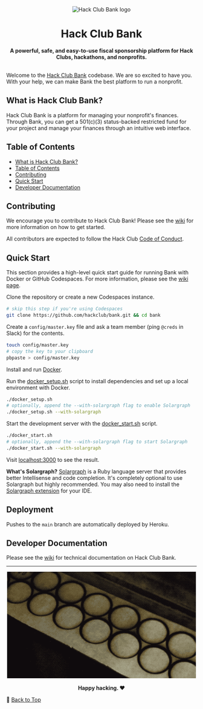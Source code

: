 <div align="center">
  <picture>
    <source media="(prefers-color-scheme: dark)" srcset="https://cloud-djxhgxve6-hack-club-bot.vercel.app/0hcb-icon-icon-dark_1_.png">
    <img src="https://cloud-5yru8jas0-hack-club-bot.vercel.app/0logo-512.png" width="126" alt="Hack Club Bank logo">
  </picture>
  <h1>Hack Club Bank</h1>
  <strong>A powerful, safe, and easy-to-use fiscal sponsorship platform for Hack Clubs, hackathons, and nonprofits.</strong>
</div>
<br>

Welcome to the [Hack Club Bank](https://hackclub.com/bank/) codebase. We are so excited to have you. With your help, we can make Bank the best platform to run a nonprofit.

## What is Hack Club Bank?

Hack Club Bank is a platform for managing your nonprofit's finances. Through Bank, you can get a 501(c)(3) status-backed restricted fund for your project and manage your finances through an intuitive web interface.

## Table of Contents

- [What is Hack Club Bank?](#what-is-hack-club-bank)
- [Table of Contents](#table-of-contents)
- [Contributing](#contributing)
- [Quick Start](#quick-start)
- [Developer Documentation](#developer-documentation)

## Contributing

We encourage you to contribute to Hack Club Bank! Please see the [wiki](https://github.com/hackclub/bank/wiki) for more information on how to get started.

All contributors are expected to follow the Hack Club [Code of Conduct](https://hackclub.com/conduct).

## Quick Start

This section provides a high-level quick start guide for running Bank with Docker or GitHub Codespaces. For more information, please see the [wiki page](https://github.com/hackclub/bank/wiki/Development).

Clone the repository or create a new Codespaces instance.

```bash
# skip this step if you're using Codespaces
git clone https://github.com/hackclub/bank.git && cd bank
```

Create a `config/master.key` file and ask a team member (ping `@creds` in Slack) for the contents.

```bash
touch config/master.key
# copy the key to your clipboard
pbpaste > config/master.key
```

Install and run [Docker](https://docs.docker.com/get-docker/).

Run the [docker_setup.sh](./docker_setup.sh) script to install dependencies and set up a local environment with Docker.

```bash
./docker_setup.sh
# optionally, append the --with-solargraph flag to enable Solargraph
./docker_setup.sh --with-solargraph
```

Start the development server with the [docker_start.sh](./docker_start.sh) script.

```bash
./docker_start.sh
# optionally, append the --with-solargraph flag to start Solargraph
./docker_start.sh --with-solargraph
```

Visit [localhost:3000](http://localhost:3000) to see the result.

**What's Solargraph?** [Solargraph](https://solargraph.org/) is a Ruby language server that provides better Intellisense and code completion. It's completely optional to use Solargraph but highly recommended. You may also need to install the [Solargraph extension](https://github.com/castwide/solargraph#using-solargraph) for your IDE.

## Deployment

Pushes to the `main` branch are automatically deployed by Heroku.

## Developer Documentation

Please see the [wiki](https://github.com/hackclub/bank/wiki) for technical documentation on Hack Club Bank.

---

<div align="center">
<img src="./hack_club_bank_laser.gif" alt="Laser engraving the Hack Club Bank logo" width="500">
<br>
<p><strong>Happy hacking. ❤️</strong></p>
</div>

🔼 [Back to Top](#readme)
